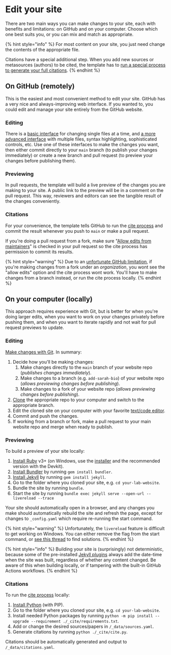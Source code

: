 # Edit your site

There are two main ways you can make changes to your site, each with benefits and limitations: on GitHub and on your computer. Choose which one best suits you, or you can mix and match as appropriate.

{% hint style="info" %}
For most content on your site, you just need change the contents of the appropriate file.

Citations have a special additional step. When you add new sources or metasources (authors) to be cited, the template has to [run a special process to generate your full citations](../basics/citations.md).
{% endhint %}

## On GitHub (remotely)

This is the easiest and most convenient method to edit your site. GitHub has a very nice and always-improving web interface. If you wanted to, you could edit and manage your site entirely from the GitHub website.

### Editing

There is a [basic interface](https://docs.github.com/en/repositories/working-with-files/managing-files/editing-files) for changing single files at a time, and [a more advanced interface](https://docs.github.com/en/codespaces/the-githubdev-web-based-editor) with multiple files, syntax highlighting, sophisticated controls, etc. Use one of these interfaces to make the changes you want, then either commit directly to your `main` branch (to publish your changes immediately) or create a new branch and pull request (to preview your changes before publishing them).

### Previewing

In pull requests, the template will build a live preview of the changes you are making to your site. A public link to the preview will be in a comment on the pull request. This way, reviewers and editors can see the tangible result of the changes conveniently.

### Citations

For your convenience, the template tells GitHub to run the [cite process](../basics/citations.md) and commit the result whenever you push to `main` or make a pull request.

If you're doing a pull request from a fork, make sure "[Allow edits from maintainers](https://docs.github.com/en/pull-requests/collaborating-with-pull-requests/working-with-forks/allowing-changes-to-a-pull-request-branch-created-from-a-fork)" is checked in your pull request so the cite process has permission to commit its results.

{% hint style="warning" %}
Due to an [unfortunate GitHub limitation](https://github.com/orgs/community/discussions/5634), if you're making changes from a fork under an _organization_, you wont see the "allow edits" option and the cite process wont work. You'll have to make changes from a branch instead, or run the cite process locally.
{% endhint %}

## On your computer (locally)

This approach requires experience with Git, but is better for when you're doing larger edits, when you want to work on your changes privately before pushing them, and when you want to iterate rapidly and not wait for pull request previews to update.

### Editing

[Make changes with Git](https://www.google.com/search?q=git+basics). In summary:

1. Decide how you'll be making changes:
   1. Make changes directly to the `main` branch of your website repo (_publishes changes immediately_).
   2. Make changes to a branch (e.g. `add-sarah-bio`) of your website repo (_allows previewing changes before publishing_).
   3. Make changes to a fork of your website repo (_allows previewing changes before publishing_).
2. [Clone](https://docs.github.com/en/free-pro-team@latest/github/creating-cloning-and-archiving-repositories/cloning-a-repository) the appropriate repo to your computer and switch to the appropriate branch.
3. Edit the cloned site on your computer with your favorite [text/code editor](https://code.visualstudio.com/).
4. Commit and push the changes.
5. If working from a branch or fork, make a pull request to your main website repo and merge when ready to publish.

### Previewing

To build a preview of your site locally:

1. [Install Ruby](https://www.ruby-lang.org/en/documentation/installation/) v3+ (on Windows, use the [installer](https://rubyinstaller.org/downloads/) and the recommended version with the Devkit).
2. [Install Bundler](https://bundler.io/) by running `gem install bundler`.
3. [Install Jekyll](https://jekyllrb.com/) by running `gem install jekyll`.
4. Go to the folder where you cloned your site, e.g. `cd your-lab-website`.
5. Bundle the site by running `bundle`.
6. Start the site by running `bundle exec jekyll serve --open-url --livereload --trace`

Your site should automatically open in a browser, and any changes you make should automatically rebuild the site and refresh the page, except for changes to `_config.yaml` which require re-running the start command.

{% hint style="warning" %}
Unfortunately, the `livereload` feature is difficult to get working on Windows. You can either remove the flag from the start command, or [see this thread](https://github.com/oneclick/rubyinstaller2/issues/96) to find solutions.
{% endhint %}

{% hint style="info" %}
Building your site is (surprisingly) not deterministic, because some of the pre-installed [Jekyll plugins](../advanced/jekyll-plugins.md) always add the date-time when the site was built, regardless of whether any content changed. Be aware of this when building locally, or if tampering with the built-in GitHub Actions workflows.
{% endhint %}

### Citations

To run the [cite process](../basics/citations.md) locally:

1. [Install Python](https://www.python.org/downloads/) (with PIP).
2. Go to the folder where you cloned your site, e.g. `cd your-lab-website`.
3. Install needed Python packages by running `python -m pip install --upgrade --requirement ./_cite/requirements.txt`.
4. Add or change the desired sources/papers in `/_data/sources.yaml`.
5. Generate citations by running `python ./_cite/cite.py`.

Citations should be automatically generated and output to `/_data/citations.yaml`.
